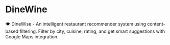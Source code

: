# DineWine
🍽️ DineWise - An intelligent restaurant recommender system using content-based filtering.  Filter by city, cuisine, rating, and get smart suggestions with Google Maps integration.
